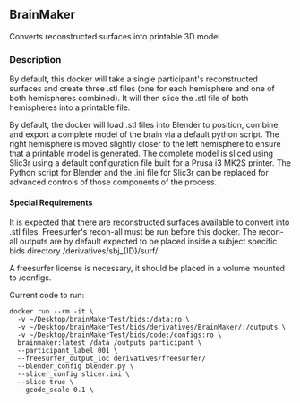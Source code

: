 ## BrainMaker
Converts reconstructed surfaces into printable 3D model.

### Description
By default, this docker will take a single participant's reconstructed surfaces
and create three .stl files (one for each hemisphere and one of both hemispheres combined).
It will then slice the .stl file of both hemispheres into a printable file.

By default, the docker will load .stl files into Blender to position, combine, and
export a complete model of the brain via a default python script. The right hemisphere is moved slightly closer
to the left hemisphere to ensure that a printable model is generated. The complete
model is sliced using Slic3r using a default configuration file built for a Prusa i3 MK2S
printer. The Python script for Blender and the .ini file for Slic3r can be replaced
for advanced controls of those components of the process.

#### Special Requirements
It is expected that there are reconstructed surfaces available to convert into .stl files.
Freesurfer's recon-all must be run before this docker. The recon-all outputs are by default expected
to be placed inside a subject specific bids directory /derivatives/sbj_{ID}/surf/.

A freesurfer license is necessary, it should be placed in a volume mounted to /configs. 

Current code to run:
```Shell
docker run --rm -it \
  -v ~/Desktop/brainMakerTest/bids:/data:ro \
  -v ~/Desktop/brainMakerTest/bids/derivatives/BrainMaker/:/outputs \
  -v ~/Desktop/brainMakerTest/bids/code:/configs:ro \
  brainmaker:latest /data /outputs participant \
  --participant_label 001 \
  --freesurfer_output_loc derivatives/freesurfer/
  --blender_config blender.py \
  --slicer_config slicer.ini \
  --slice true \
  --gcode_scale 0.1 \
```
